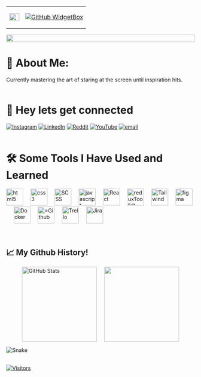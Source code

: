 <div align="center">
  <table>
    <tr>
      <td width="20%">
        <img src="https://i.giphy.com/3NjABnBOieYQE4BpkP.webp" width="100%" style="border: none;" />
      </td>
      <td width="80%" style="border: none;">
<div>

[![GitHub WidgetBox](https://github-widgetbox.vercel.app/api/profile?username=sanishkarkee&data=followers,repositories,stars,commits&theme=metropolis)](https://github.com/sanishkarkee)
</div>
      </td>
    </tr>
  </table>
</div>
<img src="https://i.imgur.com/dBaSKWF.gif" height="20" width="100%">

# 💫 About Me:
Currently mastering the art of staring at the screen until inspiration hits. 
<br><br>

# 💬 Hey lets get connected
[![Instagram](https://img.shields.io/badge/Instagram-%23E4405F.svg?logo=Instagram&logoColor=white)](https://instagram.com/sanishkarki007) [![LinkedIn](https://img.shields.io/badge/LinkedIn-%230077B5.svg?logo=linkedin&logoColor=white)](https://linkedin.com/in/sanish-karki-680249148) [![Reddit](https://img.shields.io/badge/Reddit-%23FF4500.svg?logo=Reddit&logoColor=white)](https://reddit.com/user/Ambitious_Occasion_9) [![YouTube](https://img.shields.io/badge/YouTube-%23FF0000.svg?logo=YouTube&logoColor=white)](https://youtube.com/@@simplifiedfactzz) [![email](https://img.shields.io/badge/Email-D14836?logo=gmail&logoColor=white)](mailto:s.karki1994@gmail.com) 
<br><br>
# 🛠️ Some Tools I Have Used and Learned
<p align="left">
<img src="https://media.giphy.com/media/XAxylRMCdpbEWUAvr8/giphy.gif" alt="html5" width="45" height="45" />&nbsp;&nbsp;&nbsp;&nbsp;    
<img src="https://media.giphy.com/media/fsEaZldNC8A1PJ3mwp/giphy.gif" alt="css3" width="45" height="45"/>&nbsp;&nbsp;&nbsp;&nbsp; 
<img src="https://cdn.jsdelivr.net/gh/devicons/devicon@latest/icons/sass/sass-original.svg" alt="SCSS" width="45" height="45"/>&nbsp;&nbsp;&nbsp;&nbsp;  
<img src="https://media.giphy.com/media/ln7z2eWriiQAllfVcn/giphy.gif" alt="javascript" width="45" height="45"/>&nbsp;&nbsp;&nbsp;&nbsp;  
<img src="https://media.giphy.com/media/eNAsjO55tPbgaor7ma/giphy.gif"  alt="React" width="45" height="45"/>&nbsp;&nbsp;&nbsp;&nbsp; 
<img src="https://camo.githubusercontent.com/2b1a917053c2f8cee1fa3ee932d0fb87f4911cfad49de340a5238e9c6a0ab8a5/68747470733a2f2f74656368737461636b2d67656e657261746f722e76657263656c2e6170702f72656475782d69636f6e2e737667" alt="reduxToolkit" width="45" height="45"/>&nbsp;&nbsp;&nbsp;&nbsp;  
<img src="https://trapfether.gallerycdn.vsassets.io/extensions/trapfether/tailwind-raw-reorder/3.2.0/1706903284985/Microsoft.VisualStudio.Services.Icons.Default" alt="Tailwind" width="45" height="45"/>&nbsp;&nbsp;&nbsp;&nbsp;
<img src="https://cdn.dribbble.com/userupload/42461346/file/original-fb89310f46ff03f173c67db026ba6af5.gif" alt="figma" width="45" height="45"/>&nbsp;&nbsp;&nbsp;&nbsp; 
<img src="https://i.pinimg.com/originals/f5/5e/80/f55e8059ea945abfd6804b887dd4a0af.gif" alt="Docker" width="45" height="45"/>&nbsp;&nbsp;&nbsp;&nbsp;
<img src="https://media.giphy.com/media/KzJkzjggfGN5Py6nkT/giphy.gif" alt="=Github" width="45" height="45"/>&nbsp;&nbsp;&nbsp;&nbsp;  
<img src="https://c.tenor.com/yPWPtzJVgM0AAAAd/tenor.gif" alt="Trello" width="45" height="45"/>&nbsp;&nbsp;&nbsp;&nbsp; 
<img src="https://cdn.worldvectorlogo.com/logos/jira-1.svg" alt="Jira" width="45" height="45"/>&nbsp;&nbsp;&nbsp;&nbsp;     
</p>
<br>
<h2 align="left">📈 My Github History!</h2>
<div align="left" style="display: flex; gap: 20px; flex-wrap: wrap; justify-content: center;">
  <img src="https://github-readme-stats.vercel.app/api?username=sanishkarkee&show_icons=true&theme=tokyonight" height="200" alt="GitHub Stats"/>
  <img src="https://github-readme-stats.vercel.app/api/top-langs/?username=sanishkarkee&theme=tokyonight" height="200"/>
</div>

![Snake](https://github.com/sanishkarkee/sanishkarkee/blob/output/github-contribution-grid-snake.svg?palette=solarized&size=20?speed=0.5)
<br><br>

[![Visitors](https://visitor-badge.laobi.icu/badge?page_id=sanishkarkee.sanishkarkee)](https://github.com/sanishkarkee)
